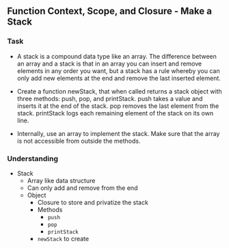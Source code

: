 ## Function Context, Scope, and Closure - Make a Stack

### Task
- A stack is a compound data type like an array. The difference between an array and a stack is that in an array you can insert and remove elements in any order you want, but a stack has a rule whereby you can only add new elements at the end and remove the last inserted element.

- Create a function newStack, that when called returns a stack object with three methods: push, pop, and printStack. push takes a value and inserts it at the end of the stack. pop removes the last element from the stack. printStack logs each remaining element of the stack on its own line.

- Internally, use an array to implement the stack. Make sure that the array is not accessible from outside the methods.

### Understanding
- Stack
  + Array like data structure
  + Can only add and remove from the end
  + Object
    * Closure to store and privatize the stack
    * Methods
      - `push`
      - `pop`
      - `printStack`
    * `newStack` to create